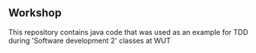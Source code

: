 ## Workshop 
This repository contains java code that was used as an example for TDD during 'Software development 2' classes at WUT 
